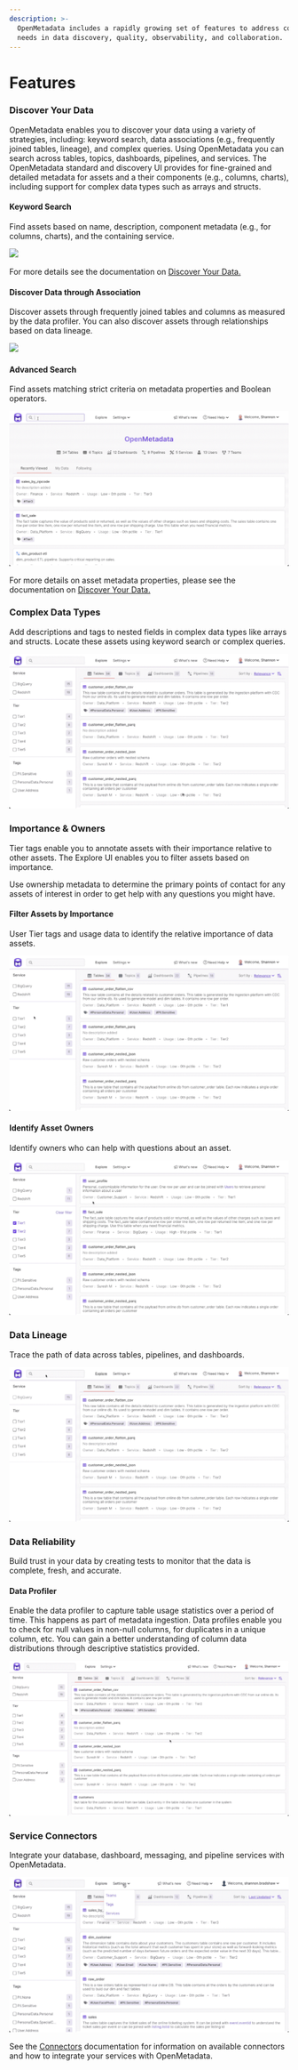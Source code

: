 ```yaml
---
description: >-
  OpenMetadata includes a rapidly growing set of features to address common
  needs in data discovery, quality, observability, and collaboration.
---
```


# Features

### Discover Your Data

OpenMetadata enables you to discover your data using a variety of strategies, including: keyword search, data associations (e.g., frequently joined tables, lineage), and complex queries. Using OpenMetadata you can search across tables, topics, dashboards, pipelines, and services. The OpenMetadata standard and discovery UI provides for fine-grained and detailed metadata for assets and a their components (e.g., columns, charts), including support for complex data types such as arrays and structs.

#### Keyword Search

Find assets based on name, description, component metadata (e.g., for columns, charts), and the containing service.

![](../.gitbook/assets/asset-discovery-features.gif)

For more details see the documentation on [Discover Your Data.](asset-discovery.md)

#### Discover Data through Association

Discover assets through frequently joined tables and columns as measured by the data profiler. You can also discover assets through relationships based on data lineage.

![](../.gitbook/assets/discover-association.gif)

#### Advanced Search

Find assets matching strict criteria on metadata properties and Boolean operators.

![](../.gitbook/assets/complex-queries.gif)

For more details on asset metadata properties, please see the documentation on [Discover Your Data.](asset-discovery.md)

### Complex Data Types

Add descriptions and tags to nested fields in complex data types like arrays and structs. Locate these assets using keyword search or complex queries.

![](../.gitbook/assets/complex-data-types.gif)

### Importance & Owners

Tier tags enable you to annotate assets with their importance relative to other assets. The Explore UI enables you to filter assets based on importance.&#x20;

Use ownership metadata to determine the primary points of contact for any assets of interest in order to get help with any questions you might have.

#### Filter Assets by Importance

User Tier tags and usage data to identify the relative importance of data assets.&#x20;

![](<../.gitbook/assets/asset-importance (1).gif>)

#### Identify Asset Owners

Identify owners who can help with questions about an asset.

![](../.gitbook/assets/asset-owners.gif)

### Data Lineage

Trace the path of data across tables, pipelines, and dashboards.

![](../.gitbook/assets/lineage-feature.gif)

### Data Reliability

Build trust in your data by creating tests to monitor that the data is complete, fresh, and accurate.

#### Data Profiler

Enable the data profiler to capture table usage statistics over a period of time. This happens as part of metadata ingestion. Data profiles enable you to check for null values in non-null columns, for duplicates in a unique column, etc. You can gain a better understanding of column data distributions through descriptive statistics provided.

![](../.gitbook/assets/data-profiler-feature.gif)

### Service Connectors

Integrate your database, dashboard, messaging, and pipeline services with OpenMetadata.

![](../.gitbook/assets/connectors-feature.gif)

See the [Connectors](../install/metadata-ingestion/connectors/) documentation for information on available connectors and how to integrate your services with OpenMetadata.
